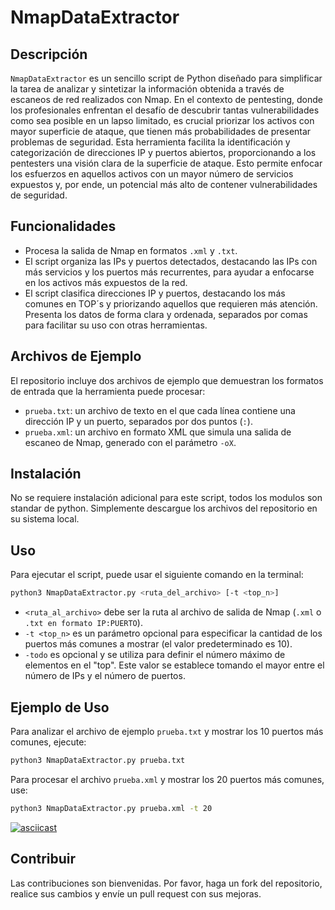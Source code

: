 # NmapDataExtractor


## Descripción
`NmapDataExtractor` es un sencillo script de Python diseñado para simplificar la tarea de analizar y sintetizar la información obtenida a través de escaneos de red realizados con Nmap. En el contexto de pentesting, donde los profesionales enfrentan el desafío de descubrir tantas vulnerabilidades como sea posible en un lapso limitado, es crucial priorizar los activos con mayor superficie de ataque, que tienen más probabilidades de presentar problemas de seguridad. Esta herramienta facilita la identificación y categorización de direcciones IP y puertos abiertos, proporcionando a los pentesters una visión clara de la superficie de ataque. Esto permite enfocar los esfuerzos en aquellos activos con un mayor número de servicios expuestos y, por ende, un potencial más alto de contener vulnerabilidades de seguridad.

## Funcionalidades
- Procesa la salida de Nmap en formatos `.xml` y `.txt`.
- El script organiza las IPs y puertos detectados, destacando las IPs con más servicios y los puertos más recurrentes, para ayudar a enfocarse en los activos más expuestos de la red.
- El script clasifica direcciones IP y puertos, destacando los más comunes en TOP´s y priorizando aquellos que requieren más atención. Presenta los datos de forma clara y ordenada, separados por comas para facilitar su uso con otras herramientas.

## Archivos de Ejemplo
El repositorio incluye dos archivos de ejemplo que demuestran los formatos de entrada que la herramienta puede procesar:
- `prueba.txt`: un archivo de texto en el que cada línea contiene una dirección IP y un puerto, separados por dos puntos (`:`).
- `prueba.xml`: un archivo en formato XML que simula una salida de escaneo de Nmap, generado con el parámetro `-oX`.

## Instalación
No se requiere instalación adicional para este script, todos los modulos son standar de python. Simplemente descargue los archivos del repositorio en su sistema local.

## Uso
Para ejecutar el script, puede usar el siguiente comando en la terminal:
```bash
python3 NmapDataExtractor.py <ruta_del_archivo> [-t <top_n>]
```

- `<ruta_al_archivo>` debe ser la ruta al archivo de salida de Nmap (`.xml` o `.txt en formato IP:PUERTO`).
- `-t <top_n>` es un parámetro opcional para especificar la cantidad de los puertos más comunes a mostrar (el valor predeterminado es 10).
- `-todo` es opcional y se utiliza para definir el número máximo de elementos en el "top". Este valor se establece tomando el mayor entre el número de IPs y el número de puertos.

## Ejemplo de Uso
Para analizar el archivo de ejemplo `prueba.txt` y mostrar los 10 puertos más comunes, ejecute:
```bash
python3 NmapDataExtractor.py prueba.txt
```

Para procesar el archivo `prueba.xml` y mostrar los 20 puertos más comunes, use:
```bash
python3 NmapDataExtractor.py prueba.xml -t 20
```
[![asciicast](https://asciinema.org/a/qKtWuEcq2f6V267MbTKjU440f.svg)](https://asciinema.org/a/qKtWuEcq2f6V267MbTKjU440f)

## Contribuir
Las contribuciones son bienvenidas. Por favor, haga un fork del repositorio, realice sus cambios y envíe un pull request con sus mejoras.
